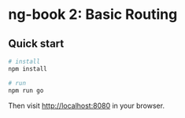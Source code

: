 # ng-book 2: Basic Routing

## Quick start

```bash
# install 
npm install

# run
npm run go
```

Then visit [http://localhost:8080](http://localhost:8080) in your browser. 

